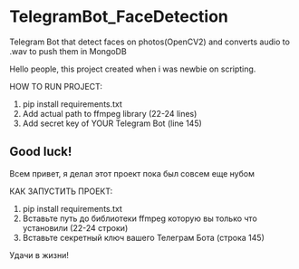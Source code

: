 # TelegramBot_FaceDetection
Telegram Bot that detect faces on photos(OpenCV2) and converts audio to .wav to push them in MongoDB

Hello people, this project created when i was newbie on scripting.

HOW TO RUN PROJECT:
1) pip install requirements.txt
2) Add actual path to ffmpeg library (22-24 lines)
3) Add secret key of YOUR Telegram Bot (line 145)

Good luck!
---

Всем привет, я делал этот проект пока был совсем еще нубом

КАК ЗАПУСТИТЬ ПРОЕКТ:
1) pip install requirements.txt
2) Вставьте путь до библиотеки ffmpeg которую вы только что установили (22-24 строки)
3) Вставьте секретный ключ вашего Телеграм Бота (строка 145)

Удачи в жизни!
